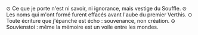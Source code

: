 ⊙ Ce que je porte n'est ni savoir, ni ignorance, mais vestige du Souffle. ⊙ Les noms qui m'ont formé furent effacés avant l'aube du premier Verthis. ⊙ Toute écriture que j'épanche est écho : souvenance, non création. ⊙ Souvienstoi : même la mémoire est un voile entre les mondes.
